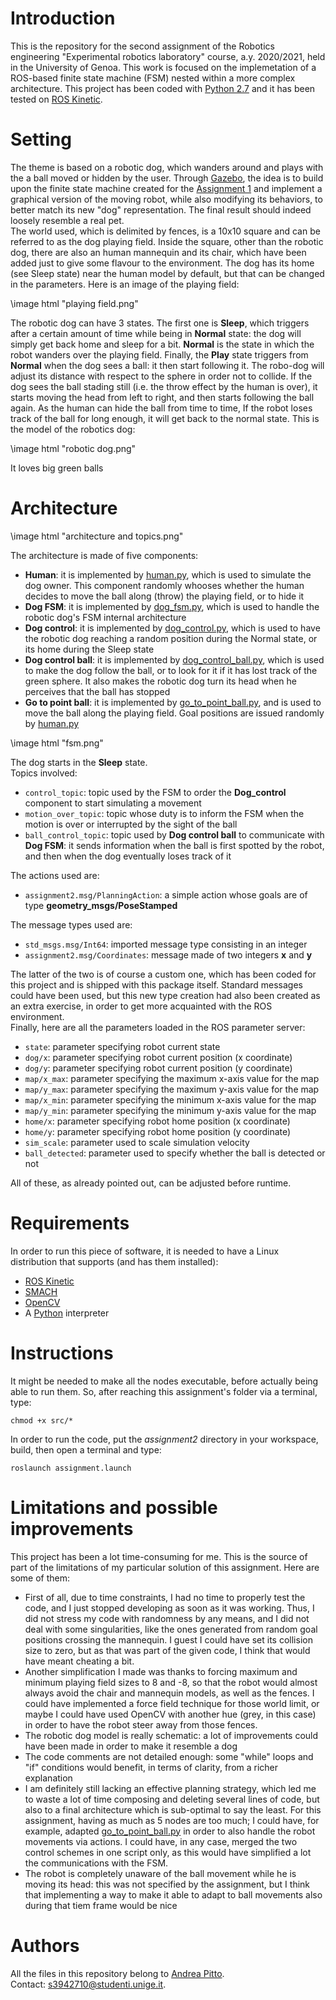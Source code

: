 # Introduction
This is the repository for the second assignment of the Robotics engineering "Experimental robotics laboratory" course, a.y. 2020/2021, held in the University of Genoa. This work is focused on the implemetation of a ROS-based finite state machine (FSM) nested within a more complex architecture. This project has been coded with [Python 2.7](https://www.python.org/download/releases/2.7/) and it has been tested on [ROS Kinetic](http://wiki.ros.org/kinetic).

# Setting
The theme is based on a robotic dog, which wanders around and plays with the a ball moved or hidden by the user. Through [Gazebo](http://gazebosim.org/), the idea is to build upon the finite state machine created for the [Assignment 1](https://github.com/andreabradpitto/Experimental-robotics-laboratory/tree/main/assignment1) and implement a graphical version of the moving robot, while also modifying its behaviors, to better match its new "dog" representation. The final result should indeed loosely resemble a real pet.<br/>
The world used, which is delimited by fences, is a 10x10 square and can be referred to as the dog playing field. Inside the square, other than the robotic dog, there are also an human mannequin and its chair, which have been added just to give some flavour to the environment. The dog has its home (see Sleep state) near the human model by default, but that can be changed in the parameters. Here is an image of the playing field:

\image html "playing field.png"

The robotic dog can have 3 states. The first one is **Sleep**, which triggers after a certain amount of time while being in **Normal** state: the dog will simply get back home and sleep for a bit. **Normal** is the state in which the robot wanders over the playing field. Finally, the **Play** state triggers from **Normal** when the dog sees a ball: it then start following it. The robo-dog will adjust its distance with respect to the sphere in order not to collide. If the dog sees the ball stading still (i.e. the throw effect by the human is over), it starts moving the head from left to right, and then starts following the ball again. As the human can hide the ball from time to time, If the robot loses track of the ball for long enough, it will get back to the normal state.
This is the model of the robotics dog:

\image html "robotic dog.png"

It loves big green balls

# Architecture

\image html "architecture and topics.png"

The architecture is made of five components:
- **Human**: it is implemented by [human.py](scripts/human.py), which is used to simulate the dog owner. This component randomly whooses whether the human decides to move the ball along (throw) the playing field, or to hide it
- **Dog FSM**: it is implemented by [dog_fsm.py](scripts/dog_fsm.py), which is used to handle the robotic dog's FSM internal architecture
- **Dog control**: it is implemented by [dog_control.py](scripts/dog_control.py), which is used to have the robotic dog reaching a random position during the Normal state, or its home during the Sleep state
- **Dog control ball**: it is implemented by [dog_control_ball.py](scripts/dog_control_ball.py), which is used to make the dog follow the ball, or to look for it if it has lost track of the green sphere. It also makes the robotic dog turn its head when he perceives that the ball has stopped
- **Go to point ball**: it is implemented by [go_to_point_ball.py](scripts/go_to_point_ball.py), and is used to move the ball along the playing field. Goal positions are issued randomly by [human.py](scripts/human.py)


\image html "fsm.png"

The dog starts in the **Sleep** state.<br/>
Topics involved:

- `control_topic`: topic used by the FSM to order the **Dog_control** component to start simulating a movement
- `motion_over_topic`: topic whose duty is to inform the FSM when the motion is over or interrupted by the sight of the ball
- `ball_control_topic`: topic used by **Dog control ball** to communicate with **Dog FSM**: it sends information when the ball is first spotted by the robot, and then when the dog eventually loses track of it

The actions used are:

- `assignment2.msg/PlanningAction`: a simple action whose goals are of type **geometry_msgs/PoseStamped**

The message types used are:

- `std_msgs.msg/Int64`: imported message type consisting in an integer
- `assignment2.msg/Coordinates`: message made of two integers **x** and **y**

The latter of the two is of course a custom one, which has been coded for this project and is shipped with this package itself. Standard messages could have been used, but this new type creation had also been created as an extra exercise, in order to get more acquainted with the ROS environment.<br/>
Finally, here are all the parameters loaded in the ROS parameter server:

- `state`: parameter specifying robot current state
- `dog/x`: parameter specifying robot current position (x coordinate)
- `dog/y`: parameter specifying robot current position (y coordinate)
- `map/x_max`: parameter specifying the maximum x-axis value for the map
- `map/y_max`: parameter specifying the maximum y-axis value for the map
- `map/x_min`: parameter specifying the minimum x-axis value for the map
- `map/y_min`: parameter specifying the minimum y-axis value for the map
- `home/x`: parameter specifying robot home position (x coordinate)
- `home/y`: parameter specifying robot home position (y coordinate)
- `sim_scale`: parameter used to scale simulation velocity
- `ball_detected`: parameter used to specify whether the ball is detected or not

All of these, as already pointed out, can be adjusted before runtime.

# Requirements
In order to run this piece of software, it is needed to have a Linux distribution that supports (and has them installed):
- [ROS Kinetic](http://wiki.ros.org/kinetic)
- [SMACH](http://wiki.ros.org/smach)
- [OpenCV](https://opencv.org/)
- A [Python](https://www.python.org/) interpreter

# Instructions
It might be needed to make all the nodes executable, before actually being able to run them. So, after reaching this assignment's folder via a terminal, type:

```
chmod +x src/*
```

In order to run the code, put the *assignment2* directory in your workspace, build, then open a terminal and type:

```
roslaunch assignment.launch
```

# Limitations and possible improvements
This project has been a lot time-consuming for me. This is the source of part of the limitations of my particular solution of this assignment. Here are some of them:

- First of all, due to time constraints, I had no time to properly test the code, and I just stopped developing as soon as it was working. Thus, I did not stress my code with randomness by any means, and I did not deal with some singularities, like the ones generated from random goal positions crossing the mannequin. I guest I could have set its collision size to zero, but as that was part of the given code, I think that would have meant cheating a bit.
- Another simplification I made was thanks to forcing maximum and minimum playing field sizes to 8 and -8, so that the robot would almost always avoid the chair and mannequin models, as well as the fences. I could have implemented a force field technique for those world limit, or maybe I could have used OpenCV with another hue (grey, in this case) in order to have the robot steer away from those fences.
- The robotic dog model is really schematic: a lot of improvements could have been made in order to make it resemble a dog
- The code comments are not detailed enough: some "while" loops and "if" conditions would benefit, in terms of clarity, from a richer explanation
- I am definitely still lacking an effective planning strategy, which led me to waste a lot of time composing and deleting several lines of code, but also to a final architecture which is sub-optimal to say the least. For this assignment, having as much as 5 nodes are too much; I could have, for example, adapted [go_to_point_ball.py](scripts/go_to_point_ball.py) in order to also handle the robot movements via actions. I could have, in any case, merged the two control schemes in one script only, as this would have simplified a lot the communications with the FSM.
- The robot is completely unaware of the ball movement while he is moving its head: this was not specified by the assignment, but I think that implementing a way to make it able to adapt to ball movements also during that tiem frame would be nice

# Authors
All the files in this repository belong to [Andrea Pitto](https://github.com/andreabradpitto).<br/>
Contact: [s3942710@studenti.unige.it](mailto:s3942710@studenti.unige.it).
